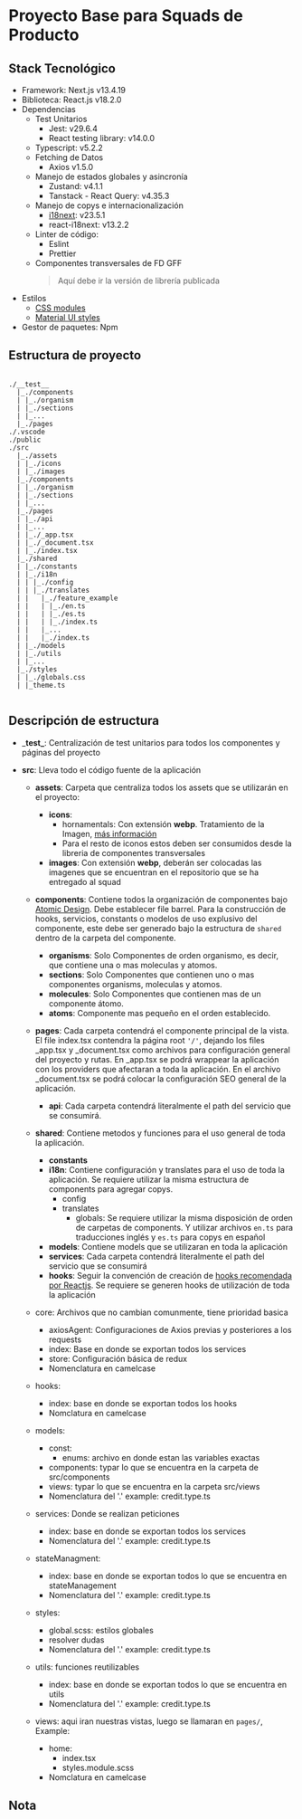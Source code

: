 # Proyecto Base para Squads de Producto

## Stack Tecnológico

- Framework: Next.js v13.4.19
- Biblioteca: React.js v18.2.0
- Dependencias
  - Test Unitarios
    - Jest: v29.6.4
    - React testing library: v14.0.0
  - Typescript: v5.2.2
  - Fetching de Datos
    - Axios v1.5.0
  - Manejo de estados globales y asincronía
    - Zustand: v4.1.1
    - Tanstack - React Query: v4.35.3
  - Manejo de copys e internacionalización
    - [i18next](https://react.i18next.com/): v23.5.1
    - react-i18next: v13.2.2
  - Linter de código:
    - Eslint
    - Prettier
  - Componentes transversales de FD GFF
    > Aquí debe ir la versión de librería publicada
- Estilos
  - [CSS modules](https://nextjs.org/docs/pages/building-your-application/styling/css-modules)
  - [Material UI styles](https://mui.com/material-ui/customization/how-to-customize/)
- Gestor de paquetes: Npm

## Estructura de proyecto

```

./__test__
  |_./components
  | |_./organism
  | |_./sections
  | |_...
  |_./pages
./.vscode
./public
./src
  |_./assets
  | |_./icons
  | |_./images
  |_./components
  | |_./organism
  | |_./sections
  | |_...
  |_./pages
  | |_./api
  | |_...
  | |_./_app.tsx
  | |_./_document.tsx
  | |_./index.tsx
  |_./shared
  | |_./constants
  | |_./i18n
  | | |_./config
  | | |_./translates
  | |   |_./feature_example
  | |   | |_./en.ts
  | |   | |_./es.ts
  | |   | |_./index.ts
  | |   |_...
  | |   |_./index.ts
  | |_./models
  | |_./utils
  | |_...
  |_./styles
  | |_./globals.css
  | |_theme.ts


```

## Descripción de estructura

- \_**test\_**\: Centralización de test unitarios para todos los componentes y páginas del proyecto
- **src**: Lleva todo el código fuente de la aplicación

  - **assets**: Carpeta que centraliza todos los assets que se utilizarán en el proyecto:
    - **icons**:
      - hornamentals: Con extensión **webp**. Tratamiento de la Imagen, [más información](https://nextjs.org/docs/pages/api-reference/components/image)
      - Para el resto de iconos estos deben ser consumidos desde la libreria de componentes transversales
    - **images**: Con extensión **webp**, deberán ser colocadas las imagenes que se encuentran en el repositorio que se ha entregado al squad
  - **components**: Contiene todos la organización de componentes bajo [Atomic Design](https://adrianalonso.es/arquitectura-del-software/atomic-web-design-o-diseno-guiado-por-componentes/). Debe establecer file barrel. Para la construcción de hooks, servicios, constants o modelos de uso explusivo del componente, este debe ser generado bajo la estructura de `shared` dentro de la carpeta del componente.

    - **organisms**: Solo Componentes de orden organismo, es decir, que contiene una o mas moleculas y atomos.
    - **sections**: Solo Componentes que contienen uno o mas componentes organisms, moleculas y atomos.
    - **molecules**: Solo Componentes que contienen mas de un componente átomo.
    - **atoms**: Componente mas pequeño en el orden establecido.

  - **pages**: Cada carpeta contendrá el componente principal de la vista. El file index.tsx contendra la página root `'/'`, dejando los files \_app.tsx y \_document.tsx como archivos para configuración general del proyecto y rutas. En \_app.tsx se podrá wrappear la aplicación con los providers que afectaran a toda la aplicación. En el archivo \_document.tsx se podrá colocar la configuración SEO general de la aplicación.

    - **api**: Cada carpeta contendrá literalmente el path del servicio que se consumirá.

  - **shared**: Contiene metodos y funciones para el uso general de toda la aplicación.

    - **constants**
    - **i18n**: Contiene configuración y translates para el uso de toda la aplicación. Se requiere utilizar la misma estructura de components para agregar copys.
      - config
      - translates
        - globals: Se requiere utilizar la misma disposición de orden de carpetas de components. Y utilizar archivos `en.ts` para traducciones inglés y `es.ts` para copys en español
    - **models**: Contiene models que se utilizaran en toda la aplicación
    - **services**: Cada carpeta contendrá literalmente el path del servicio que se consumirá
    - **hooks**: Seguir la convención de creación de [hooks recomendada por Reactjs](https://react.dev/reference/react). Se requiere se generen hooks de utilización de toda la aplicación

  - core: Archivos que no cambian comunmente, tiene prioridad basica

    - axiosAgent: Configuraciones de Axios previas y posteriores a los requests
    - index: Base en donde se exportan todos los services
    - store: Configuración básica de redux

    * Nomenclatura en camelcase

  - hooks:

    - index: base en donde se exportan todos los hooks

    * Nomclatura en camelcase

  - models:

    - const:
      - enums: archivo en donde estan las variables exactas
    - components: typar lo que se encuentra en la carpeta de src/components
    - views: typar lo que se encuentra en la carpeta src/views

    * Nomenclatura del '.' example: credit.type.ts

  - services: Donde se realizan peticiones

    - index: base en donde se exportan todos los services

    * Nomenclatura del '.' example: credit.type.ts

  - stateManagment:

    - index: base en donde se exportan todos lo que se encuentra en stateManagement

    * Nomenclatura del '.' example: credit.type.ts

  - styles:

    - global.scss: estilos globales
    - resolver dudas

    * Nomenclatura del '.' example: credit.type.ts

  - utils: funciones reutilizables

    - index: base en donde se exportan todos lo que se encuentra en utils

    * Nomenclatura del '.' example: credit.type.ts

  - views: aqui iran nuestras vistas, luego se llamaran en `pages/`, Example:
    - home:
      - index.tsx
      - styles.module.scss
    * Nomclatura en camelcase

## Nota
